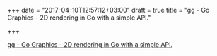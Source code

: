 +++
date = "2017-04-10T12:57:12+03:00"
draft = true
title = "gg - Go Graphics - 2D rendering in Go with a simple API."

+++

<p><a href="https://github.com/fogleman/gg">gg - Go Graphics - 2D rendering in Go with a simple API.</a></p>